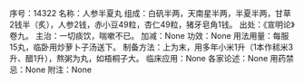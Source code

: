 序号：14322
名称：人参半夏丸
组成：白矾半两，天南星半两，半夏半两，甘草2钱半（炙），人参2钱，赤小豆49粒，杏仁49粒，猪牙皂角1钱。
出处：《宣明论》卷九。
主治：一切痰饮，喘嗽不已。
加减：None
功效：None
用法用量：每服15丸，临卧用炒萝卜子汤送下。
制备方法：上为末，用多年小米1升（1本作秫米3升、醋1升），熬粥为丸，如梧桐子大。
临床应用：None
各家论述：None
用药禁忌：None
附注：None
